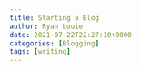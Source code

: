 ```yaml
---
title: Starting a Blog
author: Ryan Louie
date: 2021-07-22T22:27:10+0000
categories: [Blogging]
tags: [writing]
---
```


